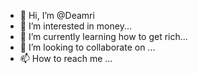 - 👋 Hi, I’m @Deamri
- 👀 I’m interested in money...
- 🌱 I’m currently learning how to get rich...
- 💞️ I’m looking to collaborate on ...
- 📫 How to reach me ...

<!---
Deamri/Deamri is a ✨ special ✨ repository because its `README.md` (this file) appears on your GitHub profile.
You can click the Preview link to take a look at your changes.
--->

